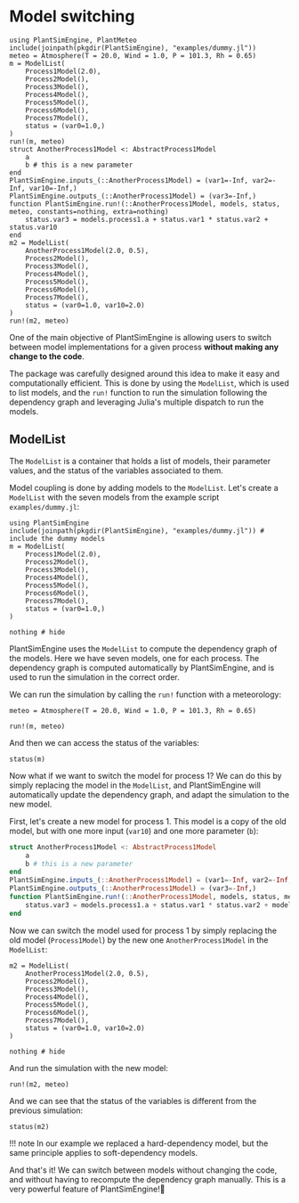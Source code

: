 # Model switching

```@setup usepkg
using PlantSimEngine, PlantMeteo
include(joinpath(pkgdir(PlantSimEngine), "examples/dummy.jl"))
meteo = Atmosphere(T = 20.0, Wind = 1.0, P = 101.3, Rh = 0.65)
m = ModelList(
    Process1Model(2.0), 
    Process2Model(),
    Process3Model(),
    Process4Model(),
    Process5Model(),
    Process6Model(),
    Process7Model(),
    status = (var0=1.0,)
)
run!(m, meteo)
struct AnotherProcess1Model <: AbstractProcess1Model
    a
    b # this is a new parameter
end
PlantSimEngine.inputs_(::AnotherProcess1Model) = (var1=-Inf, var2=-Inf, var10=-Inf,)
PlantSimEngine.outputs_(::AnotherProcess1Model) = (var3=-Inf,)
function PlantSimEngine.run!(::AnotherProcess1Model, models, status, meteo, constants=nothing, extra=nothing)
    status.var3 = models.process1.a + status.var1 * status.var2 + status.var10
end
m2 = ModelList(
    AnotherProcess1Model(2.0, 0.5), 
    Process2Model(),
    Process3Model(),
    Process4Model(),
    Process5Model(),
    Process6Model(),
    Process7Model(),
    status = (var0=1.0, var10=2.0)
)
run!(m2, meteo)
```

One of the main objective of PlantSimEngine is allowing users to switch between model implementations for a given process **without making any change to the code**. 

The package was carefully designed around this idea to make it easy and computationally efficient. This is done by using the `ModelList`, which is used to list models, and the `run!` function to run the simulation following the dependency graph and leveraging Julia's multiple dispatch to run the models.

## ModelList

The `ModelList` is a container that holds a list of models, their parameter values, and the status of the variables associated to them.

Model coupling is done by adding models to the `ModelList`. Let's create a `ModelList` with the seven models from the example script `examples/dummy.jl`:

```@example usepkg
using PlantSimEngine
include(joinpath(pkgdir(PlantSimEngine), "examples/dummy.jl")) # include the dummy models
m = ModelList(
    Process1Model(2.0), 
    Process2Model(),
    Process3Model(),
    Process4Model(),
    Process5Model(),
    Process6Model(),
    Process7Model(),
    status = (var0=1.0,)
)

nothing # hide
```

PlantSimEngine uses the `ModelList` to compute the dependency graph of the models. Here we have seven models, one for each process. The dependency graph is computed automatically by PlantSimEngine, and is used to run the simulation in the correct order.

We can run the simulation by calling the `run!` function with a meteorology:

```@example usepkg
meteo = Atmosphere(T = 20.0, Wind = 1.0, P = 101.3, Rh = 0.65)

run!(m, meteo)
```

And then we can access the status of the variables:

```@example usepkg
status(m)
```

Now what if we want to switch the model for process 1? We can do this by simply replacing the model in the `ModelList`, and PlantSimEngine will automatically update the dependency graph, and adapt the simulation to the new model.

First, let's create a new model for process 1. This model is a copy of the old model, but with one more input (`var10`) and one more parameter (`b`):

``` julia
struct AnotherProcess1Model <: AbstractProcess1Model
    a
    b # this is a new parameter
end
PlantSimEngine.inputs_(::AnotherProcess1Model) = (var1=-Inf, var2=-Inf, var10=-Inf)
PlantSimEngine.outputs_(::AnotherProcess1Model) = (var3=-Inf,)
function PlantSimEngine.run!(::AnotherProcess1Model, models, status, meteo, constants=nothing, extra=nothing)
    status.var3 = models.process1.a + status.var1 * status.var2 + models.process1.b * status.var10
end
```

Now we can switch the model used for process 1 by simply replacing the old model (`Process1Model`) by the new one `AnotherProcess1Model` in the `ModelList`:

```@example usepkg
m2 = ModelList(
    AnotherProcess1Model(2.0, 0.5), 
    Process2Model(),
    Process3Model(),
    Process4Model(),
    Process5Model(),
    Process6Model(),
    Process7Model(),
    status = (var0=1.0, var10=2.0)
)

nothing # hide
```

And run the simulation with the new model:

```@example usepkg
run!(m2, meteo)
```

And we can see that the status of the variables is different from the previous simulation:

```@example usepkg
status(m2)
```

!!! note
    In our example we replaced a hard-dependency model, but the same principle applies to soft-dependency models.

And that's it! We can switch between models without changing the code, and without having to recompute the dependency graph manually. This is a very powerful feature of PlantSimEngine!💪